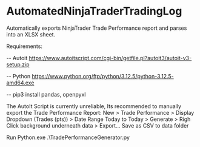 # AutomatedNinjaTraderTradingLog
Automatically exports NinjaTrader Trade Performance report and parses into an XLSX sheet.

Requirements:

-- Autoit https://www.autoitscript.com/cgi-bin/getfile.pl?autoit3/autoit-v3-setup.zip

-- Python https://www.python.org/ftp/python/3.12.5/python-3.12.5-amd64.exe

-- pip3 install pandas, openpyxl


The AutoIt Script is currently unreliable, Its recommended to manually export the Trade Performance Report:
New > Trade Performance > Display Dropdown (Trades (pts)) > Date Range Today to Today > Generate > Righ Click background underneath data > Export... Save as CSV to data folder

Run Python.exe .\TradePerformanceGenerator.py
